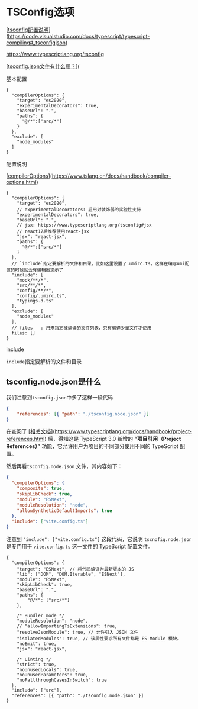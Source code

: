 # TSConfig选项

[[tsconfig配置说明](https://code.visualstudio.com/docs/typescript/typescript-compiling#_tsconfigjson)](https://code.visualstudio.com/docs/typescript/typescript-compiling#_tsconfigjson)

https://www.typescriptlang.org/tsconfig

[[tsconfig.json文件有什么用？](https://fe.ecool.fun/topic/8f02af9e-ae19-40dd-896d-a568cca4b963?orderBy=updateTime&order=desc&tagId=19)](

基本配置

```json5
{
  "compilerOptions": {
    "target": "es2020",
    "experimentalDecorators": true,
    "baseUrl": ".",
    "paths": {
      "@/*":["src/*"]
    }
  },
  "exclude": [
    "node_modules"
  ]
}
```

配置说明

[[compilerOptions](https://www.tslang.cn/docs/handbook/compiler-options.html)](https://www.tslang.cn/docs/handbook/compiler-options.html)

```json5
{
  "compilerOptions": {
    "target": "es2020",
    // experimentalDecorators: 启用对装饰器的实验性支持
    "experimentalDecorators": true,
    "baseUrl": ".",
    // jsx: https://www.typescriptlang.org/tsconfig#jsx
    // react17后推荐使用react-jsx
    "jsx": "react-jsx",
    "paths": {
      "@/*":["src/*"]
    }
  },
  // `include`指定要解析的文件和目录，比如这里设置了.umirc.ts，这样在编写umi配置的时候就会有编辑器提示了
  "include": [
    "mock/**/*",
    "src/**/*",
    "config/**/*",
    "config/.umirc.ts",
    "typings.d.ts"
  ],
  "exclude": [
    "node_modules"
  ],
  // files   : 用来指定被编译的文件列表，只有编译少量文件才使用
  files: []
}
```

include

`include`指定要解析的文件和目录

## tsconfig.node.json是什么

我们注意到`tsconfig.json`中多了这样一段代码

```json
{
    "references": [{ "path": "./tsconfig.node.json" }]
}
```

在查阅了 [[相关文档](https://www.typescriptlang.org/docs/handbook/project-references.html)](https://www.typescriptlang.org/docs/handbook/project-references.html) 后，得知这是 TypeScript 3.0 新增的 **“项目引用（Project References）”** 功能，它允许用户为项目的不同部分使用不同的 TypeScript 配置。

然后再看`tsconfig.node.json` 文件，其内容如下：

```json
{
  "compilerOptions": {
    "composite": true,
    "skipLibCheck": true,
    "module": "ESNext",
    "moduleResolution": "node",
    "allowSyntheticDefaultImports": true
  },
  "include": ["vite.config.ts"]
}
```

注意到 `"include": ["vite.config.ts"]` 这段代码，它说明 `tscnofig.node.json` 是专门用于 `vite.config.ts` 这一文件的 TypeScript 配置文件。





```json5
{
  "compilerOptions": {
    "target": "ESNext", // 将代码编译为最新版本的 JS
    "lib": ["DOM", "DOM.Iterable", "ESNext"],
    "module": "ESNext",
    "skipLibCheck": true,
    "baseUrl": ".",
    "paths": {
        "@/*": ["src/*"]
    },

    /* Bundler mode */
    "moduleResolution": "node",
    // "allowImportingTsExtensions": true,
    "resolveJsonModule": true, // 允许引入 JSON 文件
    "isolatedModules": true, // 该属性要求所有文件都是 ES Module 模块。
    "noEmit": true,
    "jsx": "react-jsx",

    /* Linting */
    "strict": true,
    "noUnusedLocals": true,
    "noUnusedParameters": true,
    "noFallthroughCasesInSwitch": true
  },
  "include": ["src"],
  "references": [{ "path": "./tsconfig.node.json" }]
}
```